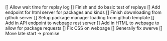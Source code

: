 
[] Allow wait time for replay log
[] Finish and do basic test of replays
[] Add endpoint for html server for packages and kinds
[] Finish downloading from github server
[] Setup package manager loading from github template
[] Add in API endpoint to webpage rest server
[] Add in HTML to webpage to allow for package requests
[] Fix CSS on webpage
[] Generally fix swerve
[] Move late start -> promise
